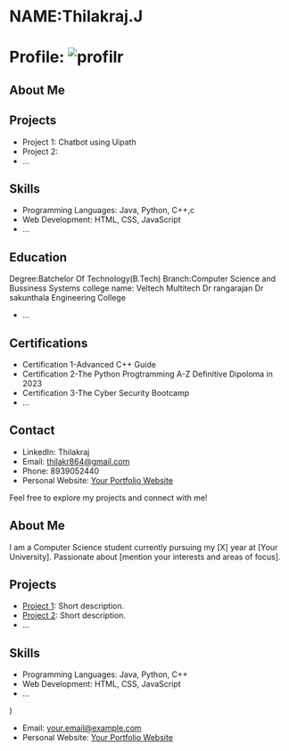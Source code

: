 # NAME:Thilakraj.J
# Profile: ![profilr](https://github.com/thilak0072/thilak0072.github.io/assets/157899164/347753e0-c417-41d5-a88f-28d395789d9c)





## About Me


## Projects
- Project 1: Chatbot using Uipath 
- Project 2: 
- ...

## Skills
- Programming Languages: Java, Python, C++,c
- Web Development: HTML, CSS, JavaScript
- ...

## Education
Degree:Batchelor Of Technology(B.Tech)
Branch:Computer Science and Bussiness Systems
college name: Veltech Multitech Dr rangarajan Dr sakunthala Engineering College

  



- ...

## Certifications
- Certification 1-Advanced C++ Guide 
- Certification 2-The Python Progtramming A-Z Definitive Dipoloma in 2023
- Certification 3-The Cyber Security Bootcamp
- ...

## Contact
- LinkedIn: Thilakraj
- Email:  thilakr864@gmail.com
- Phone: 8939052440
- Personal Website: [Your Portfolio Website](link_to_website)

Feel free to explore my projects and connect with me!


## About Me
I am a Computer Science student currently pursuing my [X] year at [Your University]. Passionate about [mention your interests and areas of focus].

## Projects
- [Project 1](link_to_project_1): Short description.
- [Project 2](link_to_project_2): Short description.
- ...

## Skills
- Programming Languages: Java, Python, C++
- Web Development: HTML, CSS, JavaScript
- ...

)
- Email: your.email@example.com
- Personal Website: [Your Portfolio Website](link_to_website)
